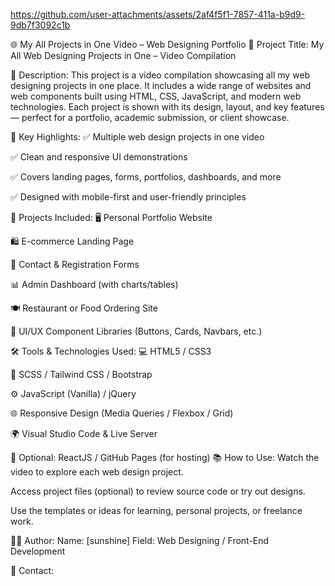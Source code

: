 https://github.com/user-attachments/assets/2af4f5f1-7857-411a-b9d9-9db7f3092c1b





🌐 My All Projects in One Video – Web Designing Portfolio
📌 Project Title:
My All Web Designing Projects in One – Video Compilation

🧠 Description:
This project is a video compilation showcasing all my web designing projects in one place. It includes a wide range of websites and web components built using HTML, CSS, JavaScript, and modern web technologies. Each project is shown with its design, layout, and key features — perfect for a portfolio, academic submission, or client showcase.

🎯 Key Highlights:
✅ Multiple web design projects in one video

✅ Clean and responsive UI demonstrations

✅ Covers landing pages, forms, portfolios, dashboards, and more

✅ Designed with mobile-first and user-friendly principles

📁 Projects Included:
🖥️ Personal Portfolio Website

🛍️ E-commerce Landing Page

📝 Contact & Registration Forms

📊 Admin Dashboard (with charts/tables)

🍽️ Restaurant or Food Ordering Site

🎨 UI/UX Component Libraries (Buttons, Cards, Navbars, etc.)

🛠️ Tools & Technologies Used:
💻 HTML5 / CSS3

🎨 SCSS / Tailwind CSS / Bootstrap

⚙️ JavaScript (Vanilla) / jQuery

🌐 Responsive Design (Media Queries / Flexbox / Grid)

🌍 Visual Studio Code & Live Server

🧪 Optional: ReactJS / GitHub Pages (for hosting)
📚 How to Use:
Watch the video to explore each web design project.

Access project files (optional) to review source code or try out designs.

Use the templates or ideas for learning, personal projects, or freelance work.

🙋‍♂️ Author:
Name: [sunshine]
Field: Web Designing / Front-End Development

📧 Contact:
